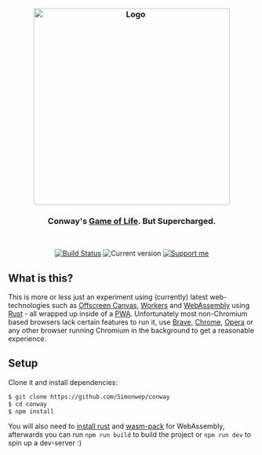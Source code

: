 <h3 align="center">
    <img src="https://user-images.githubusercontent.com/30767528/80920127-1109df00-8d6e-11ea-96e4-71c4062dccfd.png" alt="Logo" height="400">
</h3>

<h3 align="center">
    Conway's <a href="https://en.wikipedia.org/wiki/Conway%27s_Game_of_Life">Game of Life</a>. But Supercharged.
</h3>

<br/>

<p align="center">
  <a href="https://github.com/Simonwep/conways/actions"><img
     alt="Build Status"
     src="https://img.shields.io/github/workflow/status/Simonwep/conway/CI?style=flat-square"/></a>
  <img alt="Current version"
       src="https://img.shields.io/github/tag/Simonwep/conway.svg?color=3498DB&label=version&style=flat-square">
  <a href="https://github.com/sponsors/Simonwep"><img
     alt="Support me"
     src="https://img.shields.io/badge/github-support-3498DB.svg?style=popout-square"></a>
</p>


## What is this?
This is more or less just an experiment using (currently) latest web-technologies such as [Offscreen Canvas](https://developers.google.com/web/updates/2018/08/offscreen-canvas),
[Workers](https://web.dev/module-workers/) and [WebAssembly](https://webassembly.org/) using [Rust](https://www.rust-lang.org/) - all wrapped up inside of a [PWA](https://web.dev/progressive-web-apps/).
Unfortunately most non-Chromium based browsers lack certain features to run it, use [Brave](https://brave.com/), [Chrome](https://www.google.com/chrome/), [Opera](https://www.opera.com/) or any other
browser running Chromium in the background to get a reasonable experience.

## Setup
Clone it and install dependencies:
```bash
$ git clone https://github.com/Simonwep/conway
$ cd conway
$ npm install
```

You will also need to [install rust](https://www.rust-lang.org/tools/install) and [wasm-pack](https://rustwasm.github.io/wasm-pack/installer/) for WebAssembly,
afterwards you can run `npm run build` to build the project or `npm run dev` to spin up a dev-server :)

